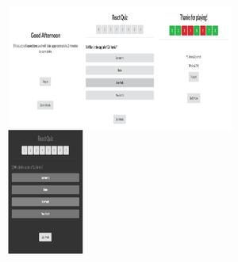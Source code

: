 
<a href="url"><img src="ss1.png" align="left" height="250px" width="150px" ></a>
<a href="url"><img src="ss2.png" align="left" height="250px" width="150px" ></a>
<a href="url"><img src="ss3.png" align="left" height="250px" width="150px" ></a>
<a href="url"><img src="ss4.png" align="left" height="250px" width="150px" ></a>

